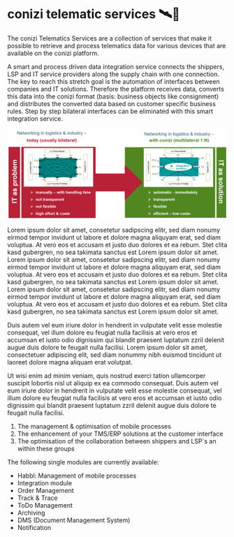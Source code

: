 # conizi telematic services 🛰️📍

The conizi Telematics Services are a collection of services that make it possible to retrieve and process telematics data for various devices that are available on the conizi platform.

A smart and process driven data integration service connects the shippers, LSP and IT service providers along the supply chain with one connection. The key to reach this stretch goal is the automation of interfaces between companies and IT solutions. Therefore the platform receives data, converts this data into the conizi format (basis: business objects like consignment) and distributes the converted data based on customer specific business rules. Step by step bilateral interfaces can be eliminated with this smart integration service.

![whats-conizi](docs/conizi/architecture/../../../img/conizi_interface_struktur.png)

Lorem ipsum dolor sit amet, consetetur sadipscing elitr, sed diam nonumy eirmod tempor invidunt ut labore et dolore magna aliquyam erat, sed diam voluptua. At vero eos et accusam et justo duo dolores et ea rebum. Stet clita kasd gubergren, no sea takimata sanctus est Lorem ipsum dolor sit amet. Lorem ipsum dolor sit amet, consetetur sadipscing elitr, sed diam nonumy eirmod tempor invidunt ut labore et dolore magna aliquyam erat, sed diam voluptua. At vero eos et accusam et justo duo dolores et ea rebum. Stet clita kasd gubergren, no sea takimata sanctus est Lorem ipsum dolor sit amet. Lorem ipsum dolor sit amet, consetetur sadipscing elitr, sed diam nonumy eirmod tempor invidunt ut labore et dolore magna aliquyam erat, sed diam voluptua. At vero eos et accusam et justo duo dolores et ea rebum. Stet clita kasd gubergren, no sea takimata sanctus est Lorem ipsum dolor sit amet. 

Duis autem vel eum iriure dolor in hendrerit in vulputate velit esse molestie consequat, vel illum dolore eu feugiat nulla facilisis at vero eros et accumsan et iusto odio dignissim qui blandit praesent luptatum zzril delenit augue duis dolore te feugait nulla facilisi. Lorem ipsum dolor sit amet, consectetuer adipiscing elit, sed diam nonummy nibh euismod tincidunt ut laoreet dolore magna aliquam erat volutpat. 

Ut wisi enim ad minim veniam, quis nostrud exerci tation ullamcorper suscipit lobortis nisl ut aliquip ex ea commodo consequat. Duis autem vel eum iriure dolor in hendrerit in vulputate velit esse molestie consequat, vel illum dolore eu feugiat nulla facilisis at vero eros et accumsan et iusto odio dignissim qui blandit praesent luptatum zzril delenit augue duis dolore te feugait nulla facilisi. 

1.	The management & optimisation of mobile processes 
2.	The enhancement of your TMS/ERP solutions at the customer interface 
3.	The optimisation of the collaboration between shippers and LSP´s an within these groups

The following single modules are currently available:
+	Habbl: Management of mobile processes
+	Integration module
+	Order Management
+	Track & Trace
+	ToDo Management
+	Archiving
+	DMS (Document Management System)
+	Notification


